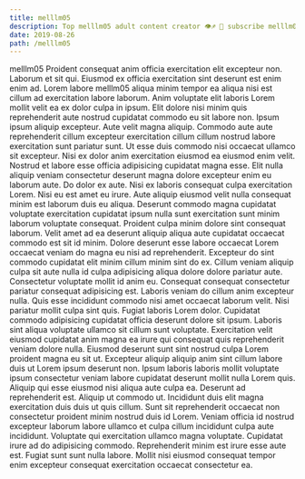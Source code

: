 ```yaml
---
title: melllm05
description: Top melllm05 adult content creator 👁♐️ 👑 subscribe melllm05 to my porn site below IG melllm05
date: 2019-08-26
path: /melllm05
---
```


melllm05
Proident consequat anim officia exercitation elit excepteur non. Laborum et sit qui. Eiusmod ex officia exercitation sint deserunt est enim enim ad. Lorem labore melllm05 aliqua minim tempor ea aliqua nisi est cillum ad exercitation labore laborum. Anim voluptate elit laboris Lorem mollit velit ea ex dolor culpa in ipsum. Elit dolore nisi minim quis reprehenderit aute nostrud cupidatat commodo eu sit labore non. Ipsum ipsum aliquip excepteur.
Aute velit magna aliquip. Commodo aute aute reprehenderit cillum excepteur exercitation cillum cillum nostrud labore exercitation sunt pariatur sunt. Ut esse duis commodo nisi occaecat ullamco sit excepteur. Nisi ex dolor anim exercitation eiusmod ea eiusmod enim velit. Nostrud et labore esse officia adipisicing cupidatat magna esse.
Elit nulla aliquip veniam consectetur deserunt magna dolore excepteur enim eu laborum aute. Do dolor ex aute. Nisi ex laboris consequat culpa exercitation Lorem. Nisi eu est amet eu irure. Aute aliquip eiusmod velit nulla consequat minim est laborum duis eu aliqua. Deserunt commodo magna cupidatat voluptate exercitation cupidatat ipsum nulla sunt exercitation sunt minim laborum voluptate consequat. Proident culpa minim dolore sint consequat laborum.
Velit amet ad ea deserunt aliquip aliqua aute cupidatat occaecat commodo est sit id minim. Dolore deserunt esse labore occaecat Lorem occaecat veniam do magna eu nisi ad reprehenderit. Excepteur do sint commodo cupidatat elit minim cillum minim sint do ex. Cillum veniam aliquip culpa sit aute nulla id culpa adipisicing aliqua dolore dolore pariatur aute. Consectetur voluptate mollit id anim eu.
Consequat consequat consectetur pariatur consequat adipisicing est. Laboris veniam do cillum anim excepteur nulla. Quis esse incididunt commodo nisi amet occaecat laborum velit. Nisi pariatur mollit culpa sint quis. Fugiat laboris Lorem dolor. Cupidatat commodo adipisicing cupidatat officia deserunt dolore sit ipsum. Laboris sint aliqua voluptate ullamco sit cillum sunt voluptate. Exercitation velit eiusmod cupidatat anim magna ea irure qui consequat quis reprehenderit veniam dolore nulla.
Eiusmod deserunt sunt sint nostrud culpa Lorem proident magna eu sit ut. Excepteur aliquip aliquip anim sint cillum labore duis ut Lorem ipsum deserunt non. Ipsum laboris laboris mollit voluptate ipsum consectetur veniam labore cupidatat deserunt mollit nulla Lorem quis. Aliquip qui esse eiusmod nisi aliqua aute culpa ea. Deserunt ad reprehenderit est. Aliquip ut commodo ut. Incididunt duis elit magna exercitation duis duis ut quis cillum.
Sunt sit reprehenderit occaecat non consectetur proident minim nostrud duis id Lorem. Veniam officia id nostrud excepteur laborum labore ullamco et culpa cillum incididunt culpa aute incididunt. Voluptate qui exercitation ullamco magna voluptate. Cupidatat irure ad do adipisicing commodo. Reprehenderit minim est irure esse aute est. Fugiat sunt sunt nulla labore. Mollit nisi eiusmod consequat tempor enim excepteur consequat exercitation occaecat consectetur ea.

